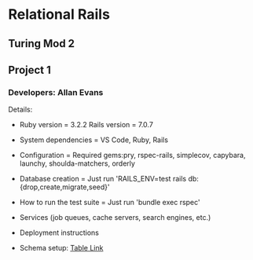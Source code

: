 # Relational Rails
## Turing Mod 2
## Project 1
### Developers: Allan Evans

Details:

* Ruby version = 3.2.2  Rails version = 7.0.7

* System dependencies = VS Code, Ruby, Rails

* Configuration = Required gems:pry, rspec-rails, simplecov, capybara, launchy, shoulda-matchers, orderly

* Database creation = Just run 'RAILS_ENV=test rails db:{drop,create,migrate,seed}'

* How to run the test suite = Just run 'bundle exec rspec'

* Services (job queues, cache servers, search engines, etc.)

* Deployment instructions

* Schema setup: [Table Link](https://dbdesigner.page.link/eoxjNQx2TEJo4x1r9)
